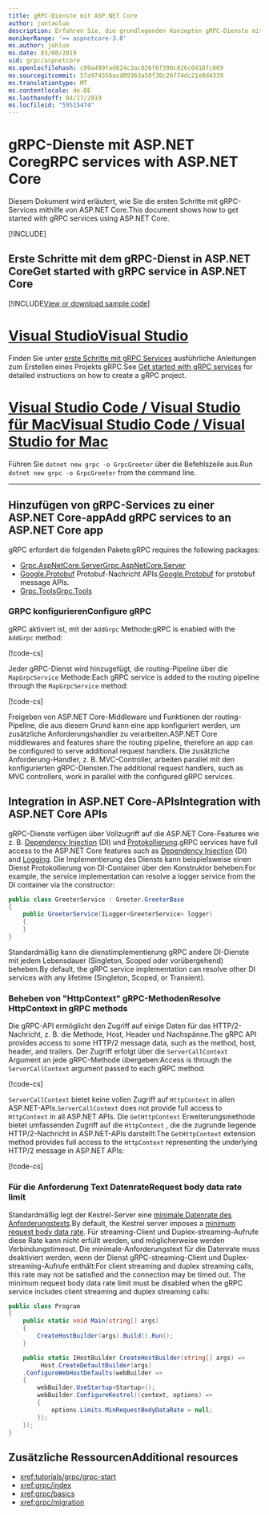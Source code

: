 ```yaml
---
title: gRPC-Dienste mit ASP.NET Core
author: juntaoluo
description: Erfahren Sie, die grundlegenden Konzepten gRPC-Dienste mit ASP.NET Core zu schreiben.
monikerRange: '>= aspnetcore-3.0'
ms.author: johluo
ms.date: 03/08/2019
uid: grpc/aspnetcore
ms.openlocfilehash: c99a499fad824c3ac026f6f390c826c0418fc069
ms.sourcegitcommit: 57a974556acd09363a58f38c26f74dc21e0d4339
ms.translationtype: MT
ms.contentlocale: de-DE
ms.lasthandoff: 04/17/2019
ms.locfileid: "59515474"
---
```

# <a name="grpc-services-with-aspnet-core"></a><span data-ttu-id="24f2c-103">gRPC-Dienste mit ASP.NET Core</span><span class="sxs-lookup"><span data-stu-id="24f2c-103">gRPC services with ASP.NET Core</span></span>

<span data-ttu-id="24f2c-104">Diesem Dokument wird erläutert, wie Sie die ersten Schritte mit gRPC-Services mithilfe von ASP.NET Core.</span><span class="sxs-lookup"><span data-stu-id="24f2c-104">This document shows how to get started with gRPC services using ASP.NET Core.</span></span>

[!INCLUDE[](~/includes/net-core-prereqs-all-3.0.md)]

## <a name="get-started-with-grpc-service-in-aspnet-core"></a><span data-ttu-id="24f2c-105">Erste Schritte mit dem gRPC-Dienst in ASP.NET Core</span><span class="sxs-lookup"><span data-stu-id="24f2c-105">Get started with gRPC service in ASP.NET Core</span></span>

[!INCLUDE[View or download sample code](~/includes/grpc/download.md)]

# <a name="visual-studiotabvisual-studio"></a>[<span data-ttu-id="24f2c-106">Visual Studio</span><span class="sxs-lookup"><span data-stu-id="24f2c-106">Visual Studio</span></span>](#tab/visual-studio)

<span data-ttu-id="24f2c-107">Finden Sie unter [erste Schritte mit gRPC Services](xref:tutorials/grpc/grpc-start) ausführliche Anleitungen zum Erstellen eines Projekts gRPC.</span><span class="sxs-lookup"><span data-stu-id="24f2c-107">See [Get started with gRPC services](xref:tutorials/grpc/grpc-start) for detailed instructions on how to create a gRPC project.</span></span>

# <a name="visual-studio-code--visual-studio-for-mactabvisual-studio-codevisual-studio-mac"></a>[<span data-ttu-id="24f2c-108">Visual Studio Code / Visual Studio für Mac</span><span class="sxs-lookup"><span data-stu-id="24f2c-108">Visual Studio Code / Visual Studio for Mac</span></span>](#tab/visual-studio-code+visual-studio-mac)

<span data-ttu-id="24f2c-109">Führen Sie `dotnet new grpc -o GrpcGreeter` über die Befehlszeile aus.</span><span class="sxs-lookup"><span data-stu-id="24f2c-109">Run `dotnet new grpc -o GrpcGreeter` from the command line.</span></span>

---

## <a name="add-grpc-services-to-an-aspnet-core-app"></a><span data-ttu-id="24f2c-110">Hinzufügen von gRPC-Services zu einer ASP.NET Core-app</span><span class="sxs-lookup"><span data-stu-id="24f2c-110">Add gRPC services to an ASP.NET Core app</span></span>

<span data-ttu-id="24f2c-111">gRPC erfordert die folgenden Pakete:</span><span class="sxs-lookup"><span data-stu-id="24f2c-111">gRPC requires the following packages:</span></span>

* [<span data-ttu-id="24f2c-112">Grpc.AspNetCore.Server</span><span class="sxs-lookup"><span data-stu-id="24f2c-112">Grpc.AspNetCore.Server</span></span>](https://www.nuget.org/packages/Grpc.AspNetCore.Server)
* <span data-ttu-id="24f2c-113">[Google.Protobuf](https://www.nuget.org/packages/Google.Protobuf/) Protobuf-Nachricht APIs.</span><span class="sxs-lookup"><span data-stu-id="24f2c-113">[Google.Protobuf](https://www.nuget.org/packages/Google.Protobuf/) for protobuf message APIs.</span></span>
* [<span data-ttu-id="24f2c-114">Grpc.Tools</span><span class="sxs-lookup"><span data-stu-id="24f2c-114">Grpc.Tools</span></span>](https://www.nuget.org/packages/Grpc.Tools/)

### <a name="configure-grpc"></a><span data-ttu-id="24f2c-115">GRPC konfigurieren</span><span class="sxs-lookup"><span data-stu-id="24f2c-115">Configure gRPC</span></span>

<span data-ttu-id="24f2c-116">gRPC aktiviert ist, mit der `AddGrpc` Methode:</span><span class="sxs-lookup"><span data-stu-id="24f2c-116">gRPC is enabled with the `AddGrpc` method:</span></span>

[!code-cs[](~/tutorials/grpc/grpc-start/samples/GrpcGreeter/Startup.cs?name=snippet&highlight=5)]

<span data-ttu-id="24f2c-117">Jeder gRPC-Dienst wird hinzugefügt, die routing-Pipeline über die `MapGrpcService` Methode:</span><span class="sxs-lookup"><span data-stu-id="24f2c-117">Each gRPC service is added to the routing pipeline through the `MapGrpcService` method:</span></span>

[!code-cs[](~/tutorials/grpc/grpc-start/samples/GrpcGreeter/Startup.cs?name=snippet&highlight=21)]

<span data-ttu-id="24f2c-118">Freigeben von ASP.NET Core-Middleware und Funktionen der routing-Pipeline, die aus diesem Grund kann eine app konfiguriert werden, um zusätzliche Anforderungshandler zu verarbeiten.</span><span class="sxs-lookup"><span data-stu-id="24f2c-118">ASP.NET Core middlewares and features share the routing pipeline, therefore an app can be configured to serve additional request handlers.</span></span> <span data-ttu-id="24f2c-119">Die zusätzliche Anforderung-Handler, z. B. MVC-Controller, arbeiten parallel mit den konfigurierten gRPC-Diensten.</span><span class="sxs-lookup"><span data-stu-id="24f2c-119">The additional request handlers, such as MVC controllers, work in parallel with the configured gRPC services.</span></span>

## <a name="integration-with-aspnet-core-apis"></a><span data-ttu-id="24f2c-120">Integration in ASP.NET Core-APIs</span><span class="sxs-lookup"><span data-stu-id="24f2c-120">Integration with ASP.NET Core APIs</span></span>

<span data-ttu-id="24f2c-121">gRPC-Dienste verfügen über Vollzugriff auf die ASP.NET Core-Features wie z. B. [Dependency Injection](xref:fundamentals/dependency-injection) (DI) und [Protokollierung](xref:fundamentals/logging/index).</span><span class="sxs-lookup"><span data-stu-id="24f2c-121">gRPC services have full access to the ASP.NET Core features such as [Dependency Injection](xref:fundamentals/dependency-injection) (DI) and [Logging](xref:fundamentals/logging/index).</span></span> <span data-ttu-id="24f2c-122">Die Implementierung des Diensts kann beispielsweise einen Dienst Protokollierung von DI-Container über den Konstruktor beheben:</span><span class="sxs-lookup"><span data-stu-id="24f2c-122">For example, the service implementation can resolve a logger service from the DI container via the constructor:</span></span>

```csharp
public class GreeterService : Greeter.GreeterBase
{
    public GreeterService(ILogger<GreeterService> logger)
    {
    }
}
```

<span data-ttu-id="24f2c-123">Standardmäßig kann die dienstimplementierung gRPC andere DI-Dienste mit jedem Lebensdauer (Singleton, Scoped oder vorübergehend) beheben.</span><span class="sxs-lookup"><span data-stu-id="24f2c-123">By default, the gRPC service implementation can resolve other DI services with any lifetime (Singleton, Scoped, or Transient).</span></span>

### <a name="resolve-httpcontext-in-grpc-methods"></a><span data-ttu-id="24f2c-124">Beheben von "HttpContext" gRPC-Methoden</span><span class="sxs-lookup"><span data-stu-id="24f2c-124">Resolve HttpContext in gRPC methods</span></span>

<span data-ttu-id="24f2c-125">Die gRPC-API ermöglicht den Zugriff auf einige Daten für das HTTP/2-Nachricht, z. B. die Methode, Host, Header und Nachspänne.</span><span class="sxs-lookup"><span data-stu-id="24f2c-125">The gRPC API provides access to some HTTP/2 message data, such as the method, host, header, and trailers.</span></span> <span data-ttu-id="24f2c-126">Der Zugriff erfolgt über die `ServerCallContext` Argument an jede gRPC-Methode übergeben:</span><span class="sxs-lookup"><span data-stu-id="24f2c-126">Access is through the `ServerCallContext` argument passed to each gRPC method:</span></span>

[!code-cs[](~/tutorials/grpc/grpc-start/samples/GrpcGreeter/Services/GreeterService.cs?highlight=3-4&name=snippet)]

<span data-ttu-id="24f2c-127">`ServerCallContext` bietet keine vollen Zugriff auf `HttpContext` in allen ASP.NET-APIs.</span><span class="sxs-lookup"><span data-stu-id="24f2c-127">`ServerCallContext` does not provide full access to `HttpContext` in all ASP.NET APIs.</span></span> <span data-ttu-id="24f2c-128">Die `GetHttpContext` Erweiterungsmethode bietet umfassenden Zugriff auf die `HttpContext` , die die zugrunde liegende HTTP/2-Nachricht in ASP.NET-APIs darstellt:</span><span class="sxs-lookup"><span data-stu-id="24f2c-128">The `GetHttpContext` extension method provides full access to the `HttpContext` representing the underlying HTTP/2 message in ASP.NET APIs:</span></span>

[!code-cs[](~/tutorials/grpc/grpc-start/samples/GrpcGreeter/Services/GreeterService.cs?name=snippet1)]

### <a name="request-body-data-rate-limit"></a><span data-ttu-id="24f2c-129">Für die Anforderung Text Datenrate</span><span class="sxs-lookup"><span data-stu-id="24f2c-129">Request body data rate limit</span></span>

<span data-ttu-id="24f2c-130">Standardmäßig legt der Kestrel-Server eine [minimale Datenrate des Anforderungstexts](
<xref:Microsoft.AspNetCore.Server.Kestrel.Core.KestrelServerLimits.MinRequestBodyDataRate>).</span><span class="sxs-lookup"><span data-stu-id="24f2c-130">By default, the Kestrel server imposes a [minimum request body data rate](
<xref:Microsoft.AspNetCore.Server.Kestrel.Core.KestrelServerLimits.MinRequestBodyDataRate>).</span></span> <span data-ttu-id="24f2c-131">Für streaming-Client und Duplex-streaming-Aufrufe diese Rate kann nicht erfüllt werden, und möglicherweise werden Verbindungstimeout. Die minimale-Anforderungstext für die Datenrate muss deaktiviert werden, wenn der Dienst gRPC-streaming-Client und Duplex-streaming-Aufrufe enthält:</span><span class="sxs-lookup"><span data-stu-id="24f2c-131">For client streaming and duplex streaming calls, this rate may not be satisfied and the connection may be timed out. The minimum request body data rate limit must be disabled when the gRPC service includes client streaming and duplex streaming calls:</span></span>

```csharp
public class Program
{
    public static void Main(string[] args)
    {
        CreateHostBuilder(args).Build().Run();
    }

    public static IHostBuilder CreateHostBuilder(string[] args) =>
         Host.CreateDefaultBuilder(args)
    .ConfigureWebHostDefaults(webBuilder =>
    {
        webBuilder.UseStartup<Startup>();
        webBuilder.ConfigureKestrel((context, options) =>
        {
            options.Limits.MinRequestBodyDataRate = null;
        });
    });
}
```

## <a name="additional-resources"></a><span data-ttu-id="24f2c-132">Zusätzliche Ressourcen</span><span class="sxs-lookup"><span data-stu-id="24f2c-132">Additional resources</span></span>

* <xref:tutorials/grpc/grpc-start>
* <xref:grpc/index>
* <xref:grpc/basics>
* <xref:grpc/migration>
